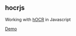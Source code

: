 hocrjs
------

Working with [hOCR](https://kba.github.io/hocr-spec/1.2/) in Javascript

[Demo](https://kba.github.io/hocrjs/example/426117689_0459.html)
